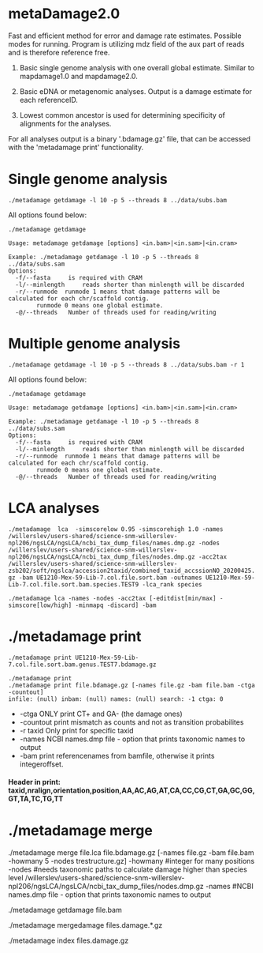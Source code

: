# metaDamage2.0
Fast and efficient method for error and damage rate estimates. Possible modes for running. Program is utilizing mdz field of the aux part of reads and is therefore reference free.

1. Basic single genome analysis with one overall global estimate. Similar to mapdamage1.0 and mapdamage2.0.

2. Basic eDNA or metagenomic analyses. Output is a damage estimate for each referenceID.

3. Lowest common ancestor is used for determining specificity of alignments for the analyses.

For all analyses output is a binary '.bdamage.gz' file, that can be accessed with the 'metadamage print' functionality.


# Single genome analysis
`./metadamage getdamage -l 10 -p 5 --threads 8 ../data/subs.bam`

All options found below:

```
./metadamage getdamage

Usage: metadamage getdamage [options] <in.bam>|<in.sam>|<in.cram>

Example: ./metadamage getdamage -l 10 -p 5 --threads 8 ../data/subs.sam
Options:
  -f/--fasta	 is required with CRAM
  -l/--minlength	 reads shorter than minlength will be discarded
  -r/--runmode	runmode 1 means that damage patterns will be calculated for each chr/scaffold contig.
		runmode 0 means one global estimate.
  -@/--threads	 Number of threads used for reading/writing
```

# Multiple genome analysis
`./metadamage getdamage -l 10 -p 5 --threads 8 ../data/subs.bam -r 1`

All options found below:

```
./metadamage getdamage

Usage: metadamage getdamage [options] <in.bam>|<in.sam>|<in.cram>

Example: ./metadamage getdamage -l 10 -p 5 --threads 8 ../data/subs.sam
Options:
  -f/--fasta	 is required with CRAM
  -l/--minlength	 reads shorter than minlength will be discarded
  -r/--runmode	runmode 1 means that damage patterns will be calculated for each chr/scaffold contig.
		runmode 0 means one global estimate.
  -@/--threads	 Number of threads used for reading/writing
```

# LCA analyses
`./metadamage  lca  -simscorelow 0.95 -simscorehigh 1.0 -names /willerslev/users-shared/science-snm-willerslev-npl206/ngsLCA/ngsLCA/ncbi_tax_dump_files/names.dmp.gz -nodes /willerslev/users-shared/science-snm-willerslev-npl206/ngsLCA/ngsLCA/ncbi_tax_dump_files/nodes.dmp.gz -acc2tax /willerslev/users-shared/science-snm-willerslev-zsb202/soft/ngslca/accession2taxid/combined_taxid_accssionNO_20200425.gz -bam UE1210-Mex-59-Lib-7.col.file.sort.bam -outnames UE1210-Mex-59-Lib-7.col.file.sort.bam.species.TEST9 -lca_rank species`

`./metadamage lca -names -nodes -acc2tax [-editdist[min/max] -simscore[low/high] -minmapq -discard] -bam `

# ./metadamage print

`./metadamage print UE1210-Mex-59-Lib-7.col.file.sort.bam.genus.TEST7.bdamage.gz `

```
./metadamage print 
./metadamage print file.bdamage.gz [-names file.gz -bam file.bam -ctga -countout]
infile: (null) inbam: (null) names: (null) search: -1 ctga: 0
```

 - -ctga ONLY print CT+ and GA- (the damage ones)
 - -countout print mismatch as counts and not as transition
 probabilites
 - -r taxid Only print for specific taxid
 - -names NCBI names.dmp file - option that prints taxonomic names to
 output
 - -bam print referencenames from bamfile, otherwise it prints integeroffset.

#### Header in print: taxid,nralign,orientation,position,AA,AC,AG,AT,CA,CC,CG,CT,GA,GC,GG,GT,TA,TC,TG,TT 

# ./metadamage merge 


./metadamage merge file.lca file.bdamage.gz [-names file.gz -bam file.bam -howmany 5 -nodes trestructure.gz]
-howmany #integer for many positions
-nodes #needs taxonomic paths to calculate damage higher than species level /willerslev/users-shared/science-snm-willerslev-npl206/ngsLCA/ngsLCA/ncbi_tax_dump_files/nodes.dmp.gz
-names #NCBI names.dmp file - option that prints taxonomic names to output  


./metadamage getdamage file.bam

./metadamage mergedamage files.damage.*.gz

./metadamage index files.damage.gz

